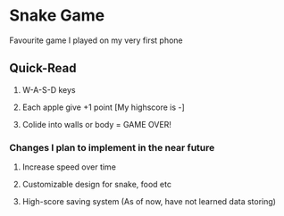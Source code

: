 # Snake Game
Favourite game I played on my very first phone

## Quick-Read
1. W-A-S-D keys

2. Each apple give +1 point [My highscore is -]

3. Colide into walls or body = GAME OVER!

### Changes I plan to implement in the near future

1. Increase speed over time

2. Customizable design for snake, food etc

3. High-score saving system (As of now, have not learned data storing)
